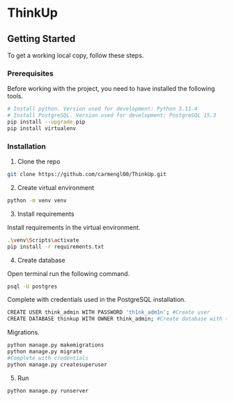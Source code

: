 # ThinkUp

## Getting Started

To get a working local copy, follow these steps.

### Prerequisites

Before working with the project, you need to have installed the following tools.

```sh
# Install python. Version used for development: Python 3.11.4
# Install PostgreSQL. Version used for development: PostgreSQL 15.3
pip install --upgrade pip
pip install virtualenv
```
### Installation

1. Clone the repo

```sh
git clone https://github.com/carmengl00/ThinkUp.git
```
2. Create virtual environment

```sh
python -m venv venv
```

3. Install requirements

Install requirements in the virtual environment.
```sh
.\venv\Scripts\activate
pip install -r requirements.txt
```

4. Create database

Open terminal run the following command.
```sh
psql -U postgres
```
Complete with credentials used in the PostgreSQL installation.

```sh
CREATE USER think_admin WITH PASSWORD 'th1nk_adm1n'; #Create user
CREATE DATABASE thinkup WITH OWNER think_admin; #Create database with the created user
```

Migrations.
```sh
python manage.py makemigrations
python manage.py migrate
#Complete with credentials
python manage.py createsuperuser
```

5. Run

```sh
python manage.py runserver
```
